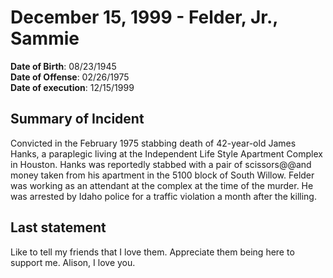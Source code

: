 # December 15, 1999 - Felder, Jr., Sammie

**Date of Birth**: 08/23/1945<br/>
**Date of Offense**: 02/26/1975<br/>
**Date of execution**: 12/15/1999<br/>

## Summary of Incident
Convicted in the February 1975 stabbing death of 42-year-old James Hanks, a paraplegic living at the Independent Life Style Apartment Complex in Houston. Hanks was reportedly stabbed with a pair of scissors@@and money taken from his apartment in the 5100 block of South Willow. Felder was working as an attendant at the complex at the time of the murder. He was arrested by Idaho police for a traffic violation a month after the killing.

## Last statement
Like to tell my friends that I love them. Appreciate them being here to support me. Alison, I love you.